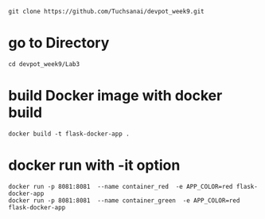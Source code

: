 ```
git clone https://github.com/Tuchsanai/devpot_week9.git
```


# go to Directory
```
cd devpot_week9/Lab3

```


# build Docker image with docker build 

```
docker build -t flask-docker-app . 

```


# docker run with -it option
```
docker run -p 8081:8081  --name container_red  -e APP_COLOR=red flask-docker-app
docker run -p 8081:8081  --name container_green  -e APP_COLOR=red flask-docker-app


```
